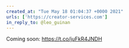```yaml
---
created_at: "Tue May 18 01:04:37 +0000 2021"
urls: ['https://creator-services.com']
in_reply_to: @leo_guinan
---
```


Coming soon: https://t.co/juFkR4JNDH